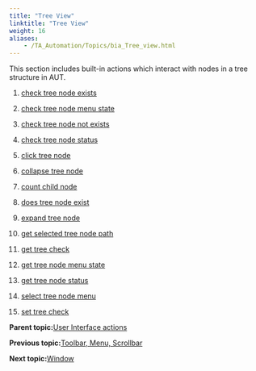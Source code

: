 ```yaml
--- 
title: "Tree View"
linktitle: "Tree View"
weight: 16
aliases: 
    - /TA_Automation/Topics/bia_Tree_view.html
---
```


This section includes built-in actions which interact with nodes in a tree structure in AUT.

1.  [check tree node exists](/TA_Automation/Topics/bia_check_tree_node_exists.html)  

2.  [check tree node menu state](/TA_Automation/Topics/bia_check_tree_node_menu_state.html)  

3.  [check tree node not exists](/TA_Automation/Topics/bia_check_tree_node_not_exists.html)  

4.  [check tree node status](/TA_Automation/Topics/bia_check_tree_node_status.html)  

5.  [click tree node](/TA_Automation/Topics/bia_click_tree_node.html)  

6.  [collapse tree node](/TA_Automation/Topics/bia_collapse_tree_node.html)  

7.  [count child node](/TA_Automation/Topics/bia_count_child_node.html)  

8.  [does tree node exist](/TA_Automation/Topics/bia_does_tree_node_exist.html)  

9.  [expand tree node](/TA_Automation/Topics/bia_expand_tree_node.html)  

10. [get selected tree node path](/TA_Automation/Topics/bia_get_selected_tree_node_path.html)  

11. [get tree check](/TA_Automation/Topics/bia_get_tree_check.html)  

12. [get tree node menu state](/TA_Automation/Topics/bia_get_tree_node_menu_state.html)  

13. [get tree node status](/TA_Automation/Topics/bia_get_tree_node_status.html)  

14. [select tree node menu](/TA_Automation/Topics/bia_select_tree_node_menu.html)  

15. [set tree check](/TA_Automation/Topics/bia_set_tree_check.html)  


**Parent topic:**[User Interface actions](/TA_Automation/Topics/bia_User_Interface.html)

**Previous topic:**[Toolbar, Menu, Scrollbar](/TA_Automation/Topics/bia_Toolbar_Menu_Scrollbar.html)

**Next topic:**[Window](/TA_Automation/Topics/bia_Window.html)

